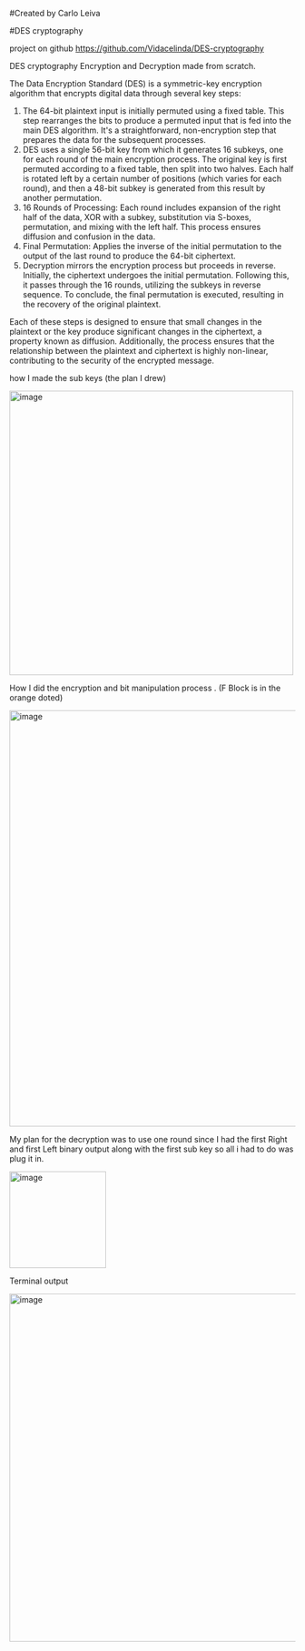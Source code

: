 #Created by Carlo Leiva

#DES cryptography

project on github 
https://github.com/Vidacelinda/DES-cryptography

DES cryptography Encryption and Decryption made from scratch.

The Data Encryption Standard (DES) is a symmetric-key encryption algorithm that encrypts digital data through several key steps:

1. The 64-bit plaintext input is initially permuted using a fixed table. This step rearranges the bits to produce a permuted input that is fed into the main DES algorithm. It's a straightforward, non-encryption step that prepares the data for the subsequent processes.
2. DES uses a single 56-bit key from which it generates 16 subkeys, one for each round of the main encryption process. The original key is first permuted according to a fixed table, then split into two halves. Each half is rotated left by a certain number of positions (which varies for each round), and then a 48-bit subkey is generated from this result by another permutation.
3. 16 Rounds of Processing: Each round includes expansion of the right half of the data, XOR with a subkey, substitution via S-boxes, permutation, and mixing with the left half. This process ensures diffusion and confusion in the data.
4. Final Permutation: Applies the inverse of the initial permutation to the output of the last round to produce the 64-bit ciphertext.
5. Decryption mirrors the encryption process but proceeds in reverse. Initially, the ciphertext undergoes the initial permutation. Following this, it passes through the 16 rounds, utilizing the subkeys in reverse sequence. To conclude, the final permutation is executed, resulting in the recovery of the original plaintext.

Each of these steps is designed to ensure that small changes in the plaintext or the key produce significant changes in the ciphertext, a property known as diffusion. Additionally, the process ensures that the relationship between the plaintext and ciphertext is highly non-linear, contributing to the security of the encrypted message.

how I made the sub keys (the plan I drew)

<img width="500" alt="image" src="https://github.com/Vidacelinda/DES-cryptography/assets/87499194/2b2dfa77-33c9-43f1-8e82-1b8e73f56a2d">


How I did the encryption and bit manipulation process . (F Block is in the orange doted)

<img width="732" alt="image" src="https://github.com/Vidacelinda/DES-cryptography/assets/87499194/5e7afe39-413b-4d32-a5e7-c34fe68f8f14">

My plan for the decryption was to use one round since I had the first Right and first Left binary output along with the first sub key so all i had to do was plug it in.

<img width="170" alt="image" src="https://github.com/Vidacelinda/DES-cryptography/assets/87499194/9dbabee2-75fa-42dc-b1fb-651402745507">



Terminal output 

<img width="612" alt="image" src="https://github.com/Vidacelinda/DES-cryptography/assets/87499194/8d2cabe7-1bc2-4387-9786-5f0a227aeb7f">
